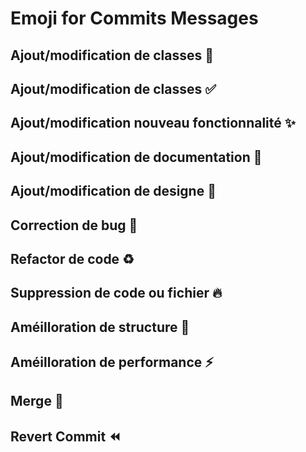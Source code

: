 # Emoji for Commits Messages

## Ajout/modification de classes :hammer:
## Ajout/modification de classes :white_check_mark:
## Ajout/modification nouveau fonctionnalité :sparkles:
## Ajout/modification de documentation :memo:
## Ajout/modification de designe :lipstick:
## Correction de bug :bug:
## Refactor de code :recycle:
## Suppression de code ou fichier :fire:
## Améilloration de structure :art:
## Améilloration de performance :zap:
## Merge :twisted_rightwards_arrows:
## Revert Commit :rewind: